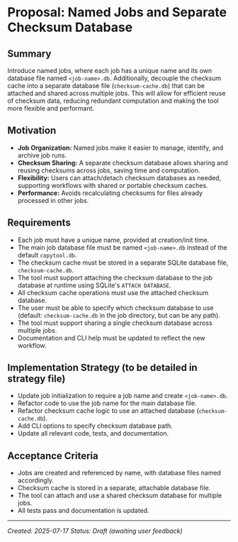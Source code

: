 # Proposal: Named Jobs and Separate Checksum Database

## Summary
Introduce named jobs, where each job has a unique name and its own database file named `<job-name>.db`. Additionally, decouple the checksum cache into a separate database file (`checksum-cache.db`) that can be attached and shared across multiple jobs. This will allow for efficient reuse of checksum data, reducing redundant computation and making the tool more flexible and performant.

## Motivation
- **Job Organization:** Named jobs make it easier to manage, identify, and archive job runs.
- **Checksum Sharing:** A separate checksum database allows sharing and reusing checksums across jobs, saving time and computation.
- **Flexibility:** Users can attach/detach checksum databases as needed, supporting workflows with shared or portable checksum caches.
- **Performance:** Avoids recalculating checksums for files already processed in other jobs.

## Requirements
- Each job must have a unique name, provided at creation/init time.
- The main job database file must be named `<job-name>.db` instead of the default `copytool.db`.
- The checksum cache must be stored in a separate SQLite database file, `checksum-cache.db`.
- The tool must support attaching the checksum database to the job database at runtime using SQLite's `ATTACH DATABASE`.
- All checksum cache operations must use the attached checksum database.
- The user must be able to specify which checksum database to use (default: `checksum-cache.db` in the job directory, but can be any path).
- The tool must support sharing a single checksum database across multiple jobs.
- Documentation and CLI help must be updated to reflect the new workflow.

## Implementation Strategy (to be detailed in strategy file)
- Update job initialization to require a job name and create `<job-name>.db`.
- Refactor code to use the job name for the main database file.
- Refactor checksum cache logic to use an attached database (`checksum-cache.db`).
- Add CLI options to specify checksum database path.
- Update all relevant code, tests, and documentation.

## Acceptance Criteria
- Jobs are created and referenced by name, with database files named accordingly.
- Checksum cache is stored in a separate, attachable database file.
- The tool can attach and use a shared checksum database for multiple jobs.
- All tests pass and documentation is updated.

---

*Created: 2025-07-17*
*Status: Draft (awaiting user feedback)*
